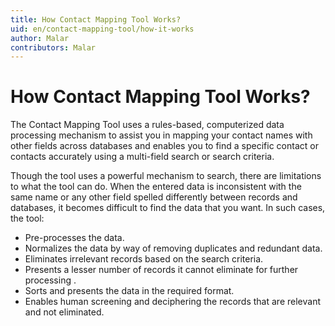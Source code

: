```yaml
---
title: How Contact Mapping Tool Works?
uid: en/contact-mapping-tool/how-it-works
author: Malar
contributors: Malar
---
```


# How Contact Mapping Tool Works?

The Contact Mapping Tool uses a rules-based, computerized data processing mechanism to assist you in mapping your contact names with other fields across databases and enables you to find a specific contact or contacts accurately using a multi-field search or search criteria.

Though the tool uses a powerful mechanism to search, there are limitations to what the tool can do. When the entered data is inconsistent with the same name or any other field spelled differently between records and databases, it becomes difficult to find the data that you want. In such cases, the tool:

- Pre-processes the data.
- Normalizes the data by way of removing duplicates and redundant data.
- Eliminates irrelevant records based on the search criteria.
- Presents a lesser number of records it cannot eliminate for further processing .
- Sorts and presents the data in the required format.
- Enables human screening and deciphering the records that are relevant and not eliminated.
